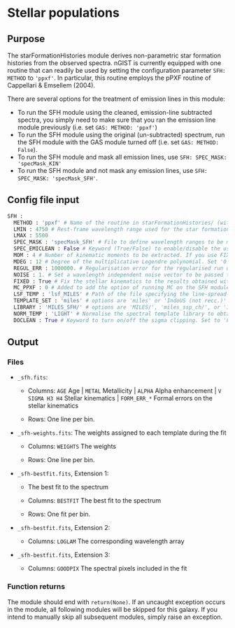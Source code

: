 # Stellar populations

## Purpose 

The starFormationHistories module derives non-parametric star formation histories from the observed spectra. nGIST is currently equipped with one routine that can readily be used by setting the configuration parameter `SFH: METHOD` to `'ppxf'`. In particular, this routine employs the pPXF routine of Cappellari & Emsellem (2004).

There are several options for the treatment of emission lines in this module:

- To run the SFH module using the cleaned, emission-line subtracted spectra, you simply need to make sure that you ran the emission line module previously (i.e. set `GAS: METHOD: 'ppxf'`)
- To run the SFH module using the original (un-subtracted) spectrum, run the SFH module with the GAS module turned off (i.e. set `GAS: METHOD: False`).
- To run the SFH module and mask all emission lines, use `SFH: SPEC_MASK: 'specMask_KIN'`
- To run the SFH module and not mask any emission lines, use `SFH: SPEC_MASK: 'specMask_SFH'`.

## Config file input 

```py
SFH :
  METHOD : 'ppxf' # Name of the routine in starFormationHistories/ (without .py) to perform the tasks. Set 'False' to turn off module. Set 'ppxf' to use the standard GIST implementation, exploiting the pPXF routine of Cappellari & Emsellem (2004).
  LMIN : 4750 # Rest-frame wavelength range used for the star formation histories analysis [in Angst.]
  LMAX : 5500
  SPEC_MASK : 'specMask_SFH' # File to define wavelength ranges to be masked during the star formation histories analysis. The specified path is relative to the configDir path in defaultDir.
  SPEC_EMICLEAN : False # Keyword (True/False) to enable/disable the use of emission line cleaned spectra from the Emission Line Fitting Module. 
  MOM : 4 # Number of kinematic moments to be extracted. If you use FIXED = True, this should be same number of moments used to extract the stellar kinematics before. Otherwise the parameter can be set independently.
  MDEG : 12 # Degree of the multiplicative Legendre polynomial. Set '0' to not include any multiplicative polynomials. Note that additive Legendre polynomials cannot be used for this module.
  REGUL_ERR : 1000000. # Regularisation error for the regularised run of pPXF. Note: Regularisation = 1 / REGUL_ERR
  NOISE : 1. # Set a wavelength independent noise vector to be passed to pPXF.
  FIXED : True # Fix the stellar kinematics to the results obtained with the stellar kinematics module [True / False]. If 'False', please provide an initial guess on the velocity dispersion of the systems [in km/s] by adding the parameter SIGMA.
  MC_PPXF : 0 # Added to add the option of running MC on the SFH module
  LSF_TEMP : 'lsf_MILES' # Path of the file specifying the line-spread-function of the spectral templates. The specified path is relative to the configDir path in defaultDir.
  TEMPLATE_SET : 'miles' # options are 'miles' or 'IndoUS (not recc.)'
  LIBRARY : 'MILES_SFH/' # options are 'MILES/', 'miles_ssp_ch/', or 'IndoUS/'
  NORM_TEMP : 'LIGHT' # Normalise the spectral template library to obtain light- or mass-weighted results [LIGHT / MASS]
  DOCLEAN : True # Keyword to turn on/off the sigma clipping. Set to 'False' for testing.
```

## Output 

### Files

- `_sfh.fits`:

    - Columns: `AGE` Age | `METAL` Metallicity | `ALPHA` Alpha enhancement | `V SIGMA H3 H4` Stellar kinematics | `FORM_ERR_*` Formal errors on the stellar kinematics

    - Rows: One line per bin.

- `_sfh-weights.fits`: The weights assigned to each template during the fit

    - Columns: `WEIGHTS` The weights

    - Rows: One line per bin.

- `_sfh-bestfit.fits`, Extension 1:

    - The best fit to the spectrum

    - Columns: `BESTFIT` The best fit to the spectrum

    - Rows: One fit per bin.

- `_sfh-bestfit.fits`, Extension 2:

    - Columns: `LOGLAM` The corresponding wavelength array

- `_sfh-bestfit.fits`, Extension 3:

    - Columns: `GOODPIX` The spectral pixels included in the fit

### Function returns

The module should end with `return(None)`. If an uncaught exception occurs in the module, all following modules will be skipped for this galaxy. If you intend to manually skip all subsequent modules, simply raise an exception.
